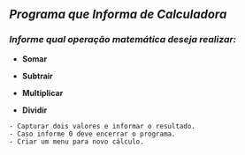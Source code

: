## _Programa que Informa de Calculadora_

### _Informe qual operação matemática deseja realizar:_

- **Somar**

- **Subtrair**

- **Multiplicar**

- **Dividir**

```
- Capturar dois valores e informar o resultado.
- Caso informe 0 deve encerrar o programa.
- Criar um menu para novo cálculo.
```
